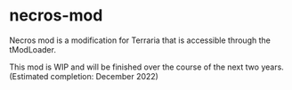# necros-mod
Necros mod is a modification for Terraria that is accessible through the tModLoader.

This mod is WIP and will be finished over the course of the next two years. (Estimated completion: December 2022)

